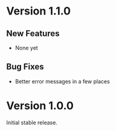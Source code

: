 # Version 1.1.0

## New Features

- None yet

## Bug Fixes

- Better error messages in a few places

# Version 1.0.0

Initial stable release.
